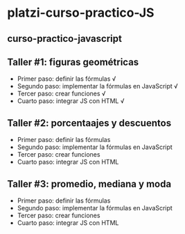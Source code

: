 # platzi-curso-practico-JS

## curso-practico-javascript

## Taller #1: figuras geométricas

- Primer paso: definir las fórmulas √
- Segundo paso: implementar la fórmulas en JavaScript √
- Tercer paso: crear funciones √
- Cuarto paso: integrar JS con HTML √

## Taller #2: porcentaajes y descuentos

- Primer paso: definir las fórmulas
- Segundo paso: implementar la fórmulas en JavaScript
- Tercer paso: crear funciones
- Cuarto paso: integrar JS con HTML

## Taller #3: promedio, mediana y moda

- Primer paso: definir las fórmulas
- Segundo paso: implementar la fórmulas en JavaScript
- Tercer paso: crear funciones
- Cuarto paso: integrar JS con HTML

